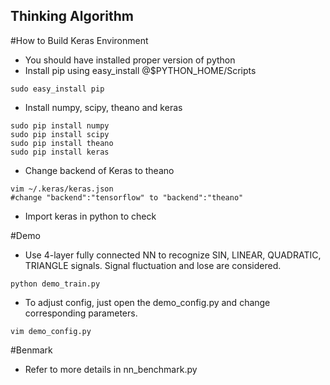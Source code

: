 Thinking Algorithm
-------------
#How to Build Keras Environment
* You should have installed proper version of python
* Install pip using easy_install @$PYTHON_HOME/Scripts
```
sudo easy_install pip
```
* Install numpy, scipy, theano and keras
```
sudo pip install numpy
sudo pip install scipy
sudo pip install theano
sudo pip install keras
```
* Change backend of Keras to theano
```
vim ~/.keras/keras.json
#change "backend":"tensorflow" to "backend":"theano"	
```
* Import keras in python to check

#Demo
* Use 4-layer fully connected NN to recognize SIN, LINEAR, QUADRATIC, TRIANGLE signals. Signal fluctuation and lose are considered. 
```
python demo_train.py
```
* To adjust config, just open the demo_config.py and change corresponding parameters.
```
vim demo_config.py
```
#Benmark
* Refer to more details in nn_benchmark.py

